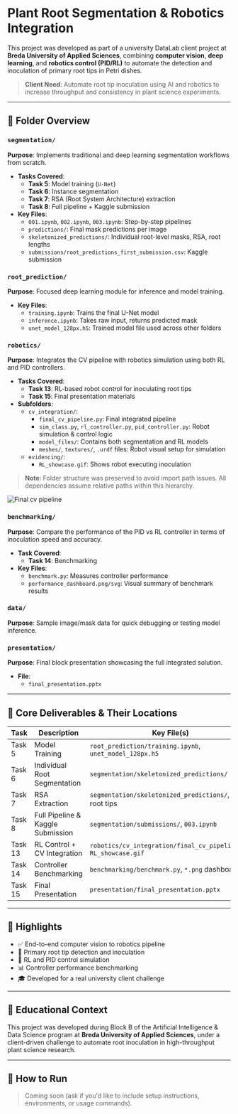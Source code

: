 # Plant Root Segmentation & Robotics Integration

This project was developed as part of a university DataLab client project at **Breda University of Applied Sciences**, combining **computer vision**, **deep learning**, and **robotics control (PID/RL)** to automate the detection and inoculation of primary root tips in Petri dishes.

> **Client Need**: Automate root tip inoculation using AI and robotics to increase throughput and consistency in plant science experiments.

---

## 🔧 Folder Overview

### `segmentation/`
**Purpose**: Implements traditional and deep learning segmentation workflows from scratch.

- **Tasks Covered**:
  - **Task 5**: Model training (`U-Net`)
  - **Task 6**: Instance segmentation
  - **Task 7**: RSA (Root System Architecture) extraction
  - **Task 8**: Full pipeline + Kaggle submission
- **Key Files**:
  - `001.ipynb`, `002.ipynb`, `003.ipynb`: Step-by-step pipelines
  - `predictions/`: Final mask predictions per image
  - `skeletonized_predictions/`: Individual root-level masks, RSA, root lengths
  - `submissions/root_predictions_first_submission.csv`: Kaggle submission

### `root_prediction/`
**Purpose**: Focused deep learning module for inference and model training.

- **Key Files**:
  - `training.ipynb`: Trains the final U-Net model
  - `inference.ipynb`: Takes raw input, returns predicted mask
  - `unet_model_128px.h5`: Trained model file used across other folders

### `robotics/`
**Purpose**: Integrates the CV pipeline with robotics simulation using both RL and PID controllers.

- **Tasks Covered**:
  - **Task 13**: RL-based robot control for inoculating root tips
  - **Task 15**: Final presentation materials
- **Subfolders**:
  - `cv_integration/`:
    - `final_cv_pipeline.py`: Final integrated pipeline
    - `sim_class.py`, `rl_controller.py`, `pid_controller.py`: Robot simulation & control logic
    - `model_files/`: Contains both segmentation and RL models
    - `meshes/`, `textures/`, `.urdf` files: Robot visual setup for simulation
  - `evidencing/`:
    - `RL_showcase.gif`: Shows robot executing inoculation

> **Note**: Folder structure was preserved to avoid import path issues. All dependencies assume relative paths within this hierarchy.

![Final cv pipeline](robotics/evidencing//RL_showcase.gif)

### `benchmarking/`
**Purpose**: Compare the performance of the PID vs RL controller in terms of inoculation speed and accuracy.

- **Task Covered**:
  - **Task 14**: Benchmarking
- **Key Files**:
  - `benchmark.py`: Measures controller performance
  - `performance_dashboard.png/svg`: Visual summary of benchmark results

### `data/`
**Purpose**: Sample image/mask data for quick debugging or testing model inference.

### `presentation/`
**Purpose**: Final block presentation showcasing the full integrated solution.

- **File**:
  - `final_presentation.pptx`

---

## 🧪 Core Deliverables & Their Locations

| Task     | Description                                 | Key File(s)                                                   |
|----------|---------------------------------------------|---------------------------------------------------------------|
| Task 5   | Model Training                              | `root_prediction/training.ipynb`, `unet_model_128px.h5`       |
| Task 6   | Individual Root Segmentation                | `segmentation/skeletonized_predictions/`                      |
| Task 7   | RSA Extraction                               | `segmentation/skeletonized_predictions/`, `.txt` root tips    |
| Task 8   | Full Pipeline & Kaggle Submission           | `segmentation/submissions/`, `003.ipynb`                      |
| Task 13  | RL Control + CV Integration                 | `robotics/cv_integration/final_cv_pipeline.py`, `RL_showcase.gif` |
| Task 14  | Controller Benchmarking                     | `benchmarking/benchmark.py`, `*.png` dashboards               |
| Task 15  | Final Presentation                          | `presentation/final_presentation.pptx`                        |

---

## 🚀 Highlights

- ✅ End-to-end computer vision to robotics pipeline
- 🌟 Primary root tip detection and inoculation
- 🤖 RL and PID control simulation
- 📊 Controller performance benchmarking
- 🎓 Developed for a real university client challenge

---

## 🏫 Educational Context

This project was developed during Block B of the Artificial Intelligence & Data Science program at **Breda University of Applied Sciences**, under a client-driven challenge to automate root inoculation in high-throughput plant science research.

---

## 🔄 How to Run

> Coming soon (ask if you'd like to include setup instructions, environments, or usage commands).

